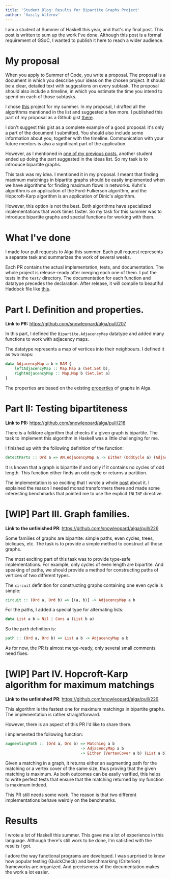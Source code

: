```yaml
---
title: 'Student Blog: Results for Bipartite Graphs Project'
author: 'Vasily Alferov'
---
```


I am a student at Summer of Haskell this year, and that's my final post. This
post is written to sum up the work I've done. Although this post is a formal
requirement of GSoC, I wanted to publish it here to reach a wider audience.

# My proposal

When you apply to Summer of Code, you write a proposal. The proposal is a
document in which you describe your ideas on the chosen project. It should be a
clear, detailed text with suggestions on every subtask. The proposal should also
include a timeline, in which you estimate the time you intend to spend on each of those subtasks.

I chose [this](https://summer.haskell.org/ideas.html#algebraic-graphs) project
for my summer. In my proposal, I drafted all the algorithms mentioned in the
list and suggested a few more. I published this part of my proposal as a Github
gist [there](https://gist.github.com/vasalf/c246171d8ebd784487624853566b8df2).

I don't suggest this gist as a complete example of a good proposal: it's only a part of
the document I submitted. You should also include some information about you,
together with the timeline. Communication with your future mentors is also a
significant part of the application.

However, as I mentioned in
[one of my previous posts](https://summer.haskell.org/news/2019-05-29-alga-introduction.html),
another student ended up doing the part suggested in the ideas list. So my task is to
introduce bipartite graphs.

This task was my idea. I mentioned it in my proposal. I meant that finding
maximum matchings in bipartite graphs should be easily implemented when we have
algorithms for finding maximum flows in networks. Kuhn's algorithm is an
application of the Ford-Fulkerson algorithm, and the Hopcroft-Karp algorithm is
an application of Dinic's algorithm.

However, this option is not the best. Both algorithms have specialized
implementations that work times faster. So my task for this summer was to
introduce bipartite graphs and special functions for working with them.

# What I've done

I made four pull requests to Alga this summer. Each pull request represents a
separate task and summarizes the work of several weeks.

Each PR contains the actual implementation, tests, and documentation. The whole
project is release-ready after merging each one of them. I put the tests in the
`test/` directory. The documentation for each function and datatype precedes the
declaration. After release, it will compile to beautiful Haddock file like
[this](http://hackage.haskell.org/package/algebraic-graphs-0.4/docs/Algebra-Graph.html).

# Part I. Definition and properties.

**Link to PR:** <https://github.com/snowleopard/alga/pull/207>

In this part, I defined the `Bipartite.AdjacencyMap` datatype and added many
functions to work with adjacency maps.

The datatype represents a map of vertices into their neighbours. I defined it as
two maps:

```Haskell
data AdjacencyMap a b = BAM {
    leftAdjacencyMap :: Map.Map a (Set.Set b),
    rightAdjacencyMap :: Map.Map b (Set.Set a)
}
```

The properties are based on the existing
[properties](http://hackage.haskell.org/package/algebraic-graphs-0.4/docs/Algebra-Graph.html)
of graphs in Alga.

# Part II: Testing bipartiteness

**Link to PR:** <https://github.com/snowleopard/alga/pull/218>

There is a folklore algorithm that checks if a given graph is bipartite. The
task to implement this algorithm in Haskell was a little challenging for me.

I finished up with the following definition of the function:

```Haskell
detectParts :: Ord a => AM.AdjacencyMap a -> Either (OddCycle a) (AdjacencyMap a a)
```

It is known that a graph is bipartite if and only if it contains no cycles of
odd length. This function either finds an odd cycle or returns a partition.

The implementation is so exciting that I wrote a whole
[post](https://summer.haskell.org/news/2019-07-26-testing-bipartiteness.html)
about it. I explained the reason I needed monad transformers there and made some
interesting benchmarks that pointed me to use the explicit `INLINE` directive.

# [WIP] Part III. Graph families.

**Link to the unfinished PR**: <https://github.com/snowleopard/alga/pull/226>

Some families of graphs are bipartite: simple paths, even cycles, trees,
bicliques, etc. The task is to provide a simple method to construct all those
graphs.

The most exciting part of this task was to provide type-safe implementations.
For example, only cycles of even length are bipartite. And speaking of paths, we
should provide a method for constructing paths of vertices of two different
types.

The `circuit` definition for constructing graphs containing one even cycle is
simple:

```Haskell
circuit :: (Ord a, Ord b) => [(a, b)] -> AdjacencyMap a b
```

For the paths, I added a special type for alternating lists:

```Haskell
data List a b = Nil | Cons a (List b a)
```

So the `path` definition is:

```Haskell
path :: (Ord a, Ord b) => List a b -> AdjacencyMap a b
```

As for now, the PR is almost merge-ready, only several small comments need fixes.

# [WIP] Part IV. Hopcroft-Karp algorithm for maximum matchings

**Link to the unfinished PR**: <https://github.com/snowleopard/alga/pull/229>

This algorithm is the fastest one for maximum matchings in bipartite graphs. The
implementation is rather straightforward.

However, there is an aspect of this PR I'd like to share there.

I implemented the following function:

```Haskell
augmentingPath :: (Ord a, Ord b) => Matching a b
                                 -> AdjacencyMap a b
                                 -> Either (VertexCover a b) (List a b)
```

Given a matching in a graph, it returns either an augmenting path for the
matching or a vertex cover of the same size, thus proving that the given
matching is maximum. As both outcomes can be easily verified, this helps to
write perfect tests that ensure that the matching returned by my function is
maximum indeed.

This PR still needs some work. The reason is that two different implementations
behave weirdly on the benchmarks.

# Results

I wrote a lot of Haskell this summer. This gave me a lot of experience in this
language. Although there's still work to be done, I'm satisfied with the
results I got.

I adore the way functional programs are developed. I was surprised to know how
popular testing (QuickCheck) and benchmarking (Criterion) frameworks are
organized. And preciseness of the documentation makes the work a lot easier.

